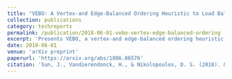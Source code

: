 ```yaml
---
title: "VEBO: A Vertex-and Edge-Balanced Ordering Heuristic to Load Balance Parallel Graph Processing"
collection: publications
category: techreports
permalink: /publication/2018-06-01-vebo-vertex-edge-balanced-ordering
excerpt: 'Presents VEBO, a vertex-and edge-balanced ordering heuristic designed to achieve load balancing in parallel graph processing applications through improved data distribution strategies.'
date: 2018-06-01
venue: 'arXiv preprint'
paperurl: 'https://arxiv.org/abs/1806.06576'
citation: 'Sun, J., Vandierendonck, H., & Nikolopoulos, D. S. (2018). &quot;VEBO: A Vertex-and Edge-Balanced Ordering Heuristic to Load Balance Parallel Graph Processing.&quot; <i>arXiv preprint</i> arXiv:1806.06576.'
---
```

